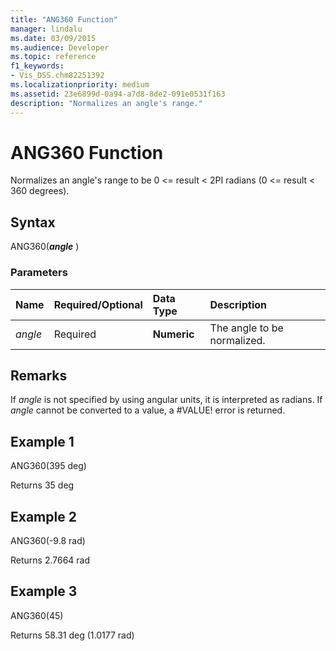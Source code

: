 ```yaml
---
title: "ANG360 Function"
manager: lindalu
ms.date: 03/09/2015
ms.audience: Developer
ms.topic: reference
f1_keywords:
- Vis_DSS.chm82251392
ms.localizationpriority: medium
ms.assetid: 23e6899d-0a94-a7d8-8de2-091e0531f163
description: "Normalizes an angle's range."
---
```


# ANG360 Function

Normalizes an angle's range to be 0 \<= result \< 2PI radians (0 \<= result \< 360 degrees).
  
## Syntax

ANG360(***angle*** )
  
### Parameters

|**Name**|**Required/Optional**|**Data Type**|**Description**|
|:-----|:-----|:-----|:-----|
| *angle* <br/> |Required  <br/> |**Numeric** <br/> |The angle to be normalized. |

## Remarks

If *angle* is not specified by using angular units, it is interpreted as radians. If *angle* cannot be converted to a value, a #VALUE! error is returned.
  
## Example 1

ANG360(395 deg)
  
Returns 35 deg
  
## Example 2

ANG360(-9.8 rad)
  
Returns 2.7664 rad
  
## Example 3

ANG360(45)
  
Returns 58.31 deg (1.0177 rad)
  